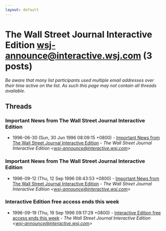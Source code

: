 ```yaml
---
layout: default
---
```


# The Wall Street Journal Interactive Edition             <wsj-announce@interactive.wsj.com> (3 posts)

_Be aware that many list participants used multiple email addresses over their time active on the list. As such this page may not contain all threads available._

## Threads

### Important News from The Wall Street Journal Interactive Edition
+ 1996-06-30 (Sun, 30 Jun 1996 08:09:15 +0800) - [Important News from The Wall Street Journal Interactive Edition](/archive/1996/06/ac073c1eb05bc8bbd966256508ce17f7f6574dd78992afca5e9d5fb2a93d74cc) - _The Wall Street Journal Interactive Edition             \<wsj-announce@interactive.wsj.com\>_

### Important News from The Wall Street Journal Interactive Edition
+ 1996-09-12 (Thu, 12 Sep 1996 08:43:53 +0800) - [Important News from The Wall Street Journal Interactive Edition](/archive/1996/09/1a3ec6f855f3490817106acc0314bda3ef58b2ff22a76c671b3ca136eb9e99bd) - _The Wall Street Journal Interactive Edition             \<wsj-announce@interactive.wsj.com\>_

### Interactive Edition free access ends this week
+ 1996-09-19 (Thu, 19 Sep 1996 09:17:29 +0800) - [Interactive Edition free access ends this week](/archive/1996/09/455c04bc6602dc11cfe0c21a53fa4e04061d2f1842a40cae13c537e8595cb502) - _The Wall Street Journal Interactive Edition             \<wsj-announce@interactive.wsj.com\>_

